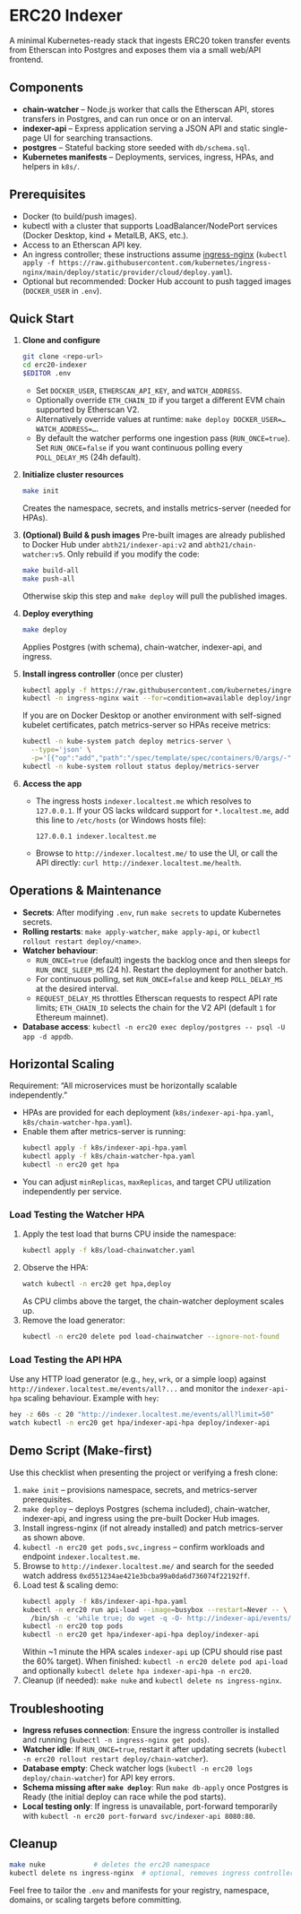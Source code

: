 # ERC20 Indexer

A minimal Kubernetes-ready stack that ingests ERC20 token transfer events from Etherscan into Postgres and exposes them via a small web/API frontend.

## Components
- **chain-watcher** – Node.js worker that calls the Etherscan API, stores transfers in Postgres, and can run once or on an interval.
- **indexer-api** – Express application serving a JSON API and static single-page UI for searching transactions.
- **postgres** – Stateful backing store seeded with `db/schema.sql`.
- **Kubernetes manifests** – Deployments, services, ingress, HPAs, and helpers in `k8s/`.

## Prerequisites
- Docker (to build/push images).
- kubectl with a cluster that supports LoadBalancer/NodePort services (Docker Desktop, kind + MetalLB, AKS, etc.).
- Access to an Etherscan API key.
- An ingress controller; these instructions assume [ingress-nginx](https://kubernetes.github.io/ingress-nginx/) (`kubectl apply -f https://raw.githubusercontent.com/kubernetes/ingress-nginx/main/deploy/static/provider/cloud/deploy.yaml`).
- Optional but recommended: Docker Hub account to push tagged images (`DOCKER_USER` in `.env`).

## Quick Start
1. **Clone and configure**
   ```bash
   git clone <repo-url>
   cd erc20-indexer
   $EDITOR .env
   ```
   - Set `DOCKER_USER`, `ETHERSCAN_API_KEY`, and `WATCH_ADDRESS`.
   - Optionally override `ETH_CHAIN_ID` if you target a different EVM chain supported by Etherscan V2.
   - Alternatively override values at runtime: `make deploy DOCKER_USER=… WATCH_ADDRESS=…`.
   - By default the watcher performs one ingestion pass (`RUN_ONCE=true`). Set `RUN_ONCE=false` if you want continuous polling every `POLL_DELAY_MS` (24h default).

2. **Initialize cluster resources**
   ```bash
   make init
   ```
   Creates the namespace, secrets, and installs metrics-server (needed for HPAs).

3. **(Optional) Build & push images**
   Pre-built images are already published to Docker Hub under `abth21/indexer-api:v2` and `abth21/chain-watcher:v5`. Only rebuild if you modify the code:
   ```bash
   make build-all
   make push-all
   ```
   Otherwise skip this step and `make deploy` will pull the published images.

4. **Deploy everything**
   ```bash
   make deploy
   ```
   Applies Postgres (with schema), chain-watcher, indexer-api, and ingress.

5. **Install ingress controller** (once per cluster)
   ```bash
   kubectl apply -f https://raw.githubusercontent.com/kubernetes/ingress-nginx/main/deploy/static/provider/cloud/deploy.yaml
   kubectl -n ingress-nginx wait --for=condition=available deploy/ingress-nginx-controller
   ```
   If you are on Docker Desktop or another environment with self-signed kubelet certificates, patch metrics-server so HPAs receive metrics:
   ```bash
   kubectl -n kube-system patch deploy metrics-server \
     --type='json' \
     -p='[{"op":"add","path":"/spec/template/spec/containers/0/args/-","value":"--kubelet-insecure-tls"}]'
   kubectl -n kube-system rollout status deploy/metrics-server
   ```

6. **Access the app**
   - The ingress hosts `indexer.localtest.me` which resolves to `127.0.0.1`. If your OS lacks wildcard support for `*.localtest.me`, add this line to `/etc/hosts` (or Windows hosts file):
     ```
     127.0.0.1 indexer.localtest.me
     ```
   - Browse to `http://indexer.localtest.me/` to use the UI, or call the API directly: `curl http://indexer.localtest.me/health`.

## Operations & Maintenance
- **Secrets**: After modifying `.env`, run `make secrets` to update Kubernetes secrets.
- **Rolling restarts**: `make apply-watcher`, `make apply-api`, or `kubectl rollout restart deploy/<name>`.
- **Watcher behaviour**:
  - `RUN_ONCE=true` (default) ingests the backlog once and then sleeps for `RUN_ONCE_SLEEP_MS` (24 h). Restart the deployment for another batch.
  - For continuous polling, set `RUN_ONCE=false` and keep `POLL_DELAY_MS` at the desired interval.
  - `REQUEST_DELAY_MS` throttles Etherscan requests to respect API rate limits; `ETH_CHAIN_ID` selects the chain for the V2 API (default `1` for Ethereum mainnet).
- **Database access**: `kubectl -n erc20 exec deploy/postgres -- psql -U app -d appdb`.

## Horizontal Scaling
Requirement: “All microservices must be horizontally scalable independently.”
- HPAs are provided for each deployment (`k8s/indexer-api-hpa.yaml`, `k8s/chain-watcher-hpa.yaml`).
- Enable them after metrics-server is running:
  ```bash
  kubectl apply -f k8s/indexer-api-hpa.yaml
  kubectl apply -f k8s/chain-watcher-hpa.yaml
  kubectl -n erc20 get hpa
  ```
- You can adjust `minReplicas`, `maxReplicas`, and target CPU utilization independently per service.

### Load Testing the Watcher HPA
1. Apply the test load that burns CPU inside the namespace:
   ```bash
   kubectl apply -f k8s/load-chainwatcher.yaml
   ```
2. Observe the HPA:
   ```bash
   watch kubectl -n erc20 get hpa,deploy
   ```
   As CPU climbs above the target, the chain-watcher deployment scales up.
3. Remove the load generator:
   ```bash
   kubectl -n erc20 delete pod load-chainwatcher --ignore-not-found
   ```

### Load Testing the API HPA
Use any HTTP load generator (e.g., `hey`, `wrk`, or a simple loop) against `http://indexer.localtest.me/events/all?...` and monitor the `indexer-api-hpa` scaling behaviour. Example with `hey`:
```bash
hey -z 60s -c 20 "http://indexer.localtest.me/events/all?limit=50"
watch kubectl -n erc20 get hpa/indexer-api-hpa deploy/indexer-api
```

## Demo Script (Make-first)
Use this checklist when presenting the project or verifying a fresh clone:

1. `make init` – provisions namespace, secrets, and metrics-server prerequisites.
2. `make deploy` – deploys Postgres (schema included), chain-watcher, indexer-api, and ingress using the pre-built Docker Hub images.
3. Install ingress-nginx (if not already installed) and patch metrics-server as shown above.
4. `kubectl -n erc20 get pods,svc,ingress` – confirm workloads and endpoint `indexer.localtest.me`.
5. Browse to `http://indexer.localtest.me/` and search for the seeded watch address `0xd551234ae421e3bcba99a0da6d736074f22192ff`.
6. Load test & scaling demo:
   ```bash
   kubectl apply -f k8s/indexer-api-hpa.yaml
   kubectl -n erc20 run api-load --image=busybox --restart=Never -- \
     /bin/sh -c 'while true; do wget -q -O- http://indexer-api/events/all?limit=50 >/dev/null; done'
   kubectl -n erc20 top pods
   kubectl -n erc20 get hpa/indexer-api-hpa deploy/indexer-api
   ```
   Within ~1 minute the HPA scales `indexer-api` up (CPU should rise past the 60% target). When finished: `kubectl -n erc20 delete pod api-load` and optionally `kubectl delete hpa indexer-api-hpa -n erc20`.
7. Cleanup (if needed): `make nuke` and `kubectl delete ns ingress-nginx`.

## Troubleshooting
- **Ingress refuses connection**: Ensure the ingress controller is installed and running (`kubectl -n ingress-nginx get pods`).
- **Watcher idle**: If `RUN_ONCE=true`, restart it after updating secrets (`kubectl -n erc20 rollout restart deploy/chain-watcher`).
- **Database empty**: Check watcher logs (`kubectl -n erc20 logs deploy/chain-watcher`) for API key errors.
- **Schema missing after `make deploy`**: Run `make db-apply` once Postgres is Ready (the initial deploy can race while the pod starts).
- **Local testing only**: If ingress is unavailable, port-forward temporarily with `kubectl -n erc20 port-forward svc/indexer-api 8080:80`.

## Cleanup
```bash
make nuke            # deletes the erc20 namespace
kubectl delete ns ingress-nginx  # optional, removes ingress controller
```

Feel free to tailor the `.env` and manifests for your registry, namespace, domains, or scaling targets before committing.
